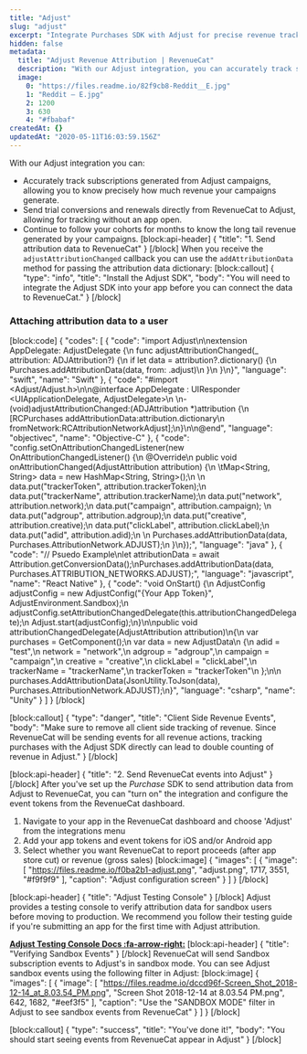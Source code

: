 ```yaml
---
title: "Adjust"
slug: "adjust"
excerpt: "Integrate Purchases SDK with Adjust for precise revenue tracking"
hidden: false
metadata: 
  title: "Adjust Revenue Attribution | RevenueCat"
  description: "With our Adjust integration, you can accurately track subscriptions generated from Adjust campaigns, allowing you to know precisely how much revenue your campaigns generate. And more!"
  image: 
    0: "https://files.readme.io/82f9cb8-Reddit__E.jpg"
    1: "Reddit – E.jpg"
    2: 1200
    3: 630
    4: "#fbabaf"
createdAt: {}
updatedAt: "2020-05-11T16:03:59.156Z"
---
```

With our Adjust integration you can:
* Accurately track subscriptions generated from Adjust campaigns, allowing you to know precisely how much revenue your campaigns generate.
* Send trial conversions and renewals directly from RevenueCat to Adjust, allowing for tracking without an app open.
* Continue to follow your cohorts for months to know the long tail revenue generated by your campaigns.
[block:api-header]
{
  "title": "1. Send attribution data to RevenueCat"
}
[/block]
When you receive the `adjustAttributionChanged` callback you can use the `addAttributionData` method for passing the attribution data dictionary:
[block:callout]
{
  "type": "info",
  "title": "Install the Adjust SDK",
  "body": "You will need to integrate the Adjust SDK into your app before you can connect the data to RevenueCat."
}
[/block]
### Attaching attribution data to a user
[block:code]
{
  "codes": [
    {
      "code": "import Adjust\n\nextension AppDelegate: AdjustDelegate {\n    func adjustAttributionChanged(_ attribution: ADJAttribution?) {\n        if let data = attribution?.dictionary() {\n            Purchases.addAttributionData(data, from: .adjust)\n        }\n    }\n}",
      "language": "swift",
      "name": "Swift"
    },
    {
      "code": "#import <Adjust/Adjust.h>\n\n@interface AppDelegate : UIResponder <UIApplicationDelegate, AdjustDelegate>\n  \n- (void)adjustAttributionChanged:(ADJAttribution *)attribution {\n  [RCPurchases addAttributionData:attribution.dictionary\n                         fromNetwork:RCAttributionNetworkAdjust];\n}\n\n@end",
      "language": "objectivec",
      "name": "Objective-C"
    },
    {
      "code": "config.setOnAttributionChangedListener(new OnAttributionChangedListener() {\n    @Override\n    public void onAttributionChanged(AdjustAttribution attribution) {\n    \tMap<String, String> data = new HashMap<String, String>();\n      \n      data.put(\"trackerToken\", attribution.trackerToken);\n      data.put(\"trackerName\", attribution.trackerName);\n      data.put(\"network\", attribution.network);\n      data.put(\"campaign\", attribution.campaign);      \n      data.put(\"adgroup\", attribution.adgroup);\n      data.put(\"creative\", attribution.creative);\n      data.put(\"clickLabel\", attribution.clickLabel);\n      data.put(\"adid\", attribution.adid);\n      \n      Purchases.addAttributionData(data, Purchases.AttributionNetwork.ADJUST);\n    }\n});",
      "language": "java"
    },
    {
      "code": "// Psuedo Example\nlet attributionData = await Attribution.getConversionData();\nPurchases.addAttributionData(data, Purchases.ATTRIBUTION_NETWORKS.ADJUST);",
      "language": "javascript",
      "name": "React Native"
    },
    {
      "code": "void OnStart() {\n  AdjustConfig adjustConfig = new AdjustConfig(\"{Your App Token}\", AdjustEnvironment.Sandbox);\n  adjustConfig.setAttributionChangedDelegate(this.attributionChangedDelegate);\n  Adjust.start(adjustConfig);\n}\n\npublic void attributionChangedDelegate(AdjustAttribution attribution)\n{\n  var purchases = GetComponent<Purchases>();\n  var data = new AdjustData\n  {\n      adid = \"test\",\n      network = \"network\",\n      adgroup = \"adgroup\",\n      campaign = \"campaign\",\n      creative = \"creative\",\n      clickLabel = \"clickLabel\",\n      trackerName = \"trackerName\",\n      trackerToken = \"trackerToken\"\n  };\n\n  purchases.AddAttributionData(JsonUtility.ToJson(data), Purchases.AttributionNetwork.ADJUST);\n}",
      "language": "csharp",
      "name": "Unity"
    }
  ]
}
[/block]

[block:callout]
{
  "type": "danger",
  "title": "Client Side Revenue Events",
  "body": "Make sure to remove all client side tracking of revenue. Since RevenueCat will be sending events for all revenue actions, tracking purchases with the Adjust SDK directly can lead to double counting of revenue in Adjust."
}
[/block]

[block:api-header]
{
  "title": "2. Send RevenueCat events into Adjust"
}
[/block]
After you've set up the *Purchase* SDK to send attribution data from Adjust to RevenueCat, you can "turn on" the integration and configure the event tokens from the RevenueCat dashboard.

1. Navigate to your app in the RevenueCat dashboard and choose 'Adjust' from the integrations menu
2. Add your app tokens and event tokens for iOS and/or Android app
3. Select whether you want RevenueCat to report proceeds (after app store cut) or revenue (gross sales)
[block:image]
{
  "images": [
    {
      "image": [
        "https://files.readme.io/f0ba2b1-adjust.png",
        "adjust.png",
        1717,
        3551,
        "#f9f9f9"
      ],
      "caption": "Adjust configuration screen"
    }
  ]
}
[/block]

[block:api-header]
{
  "title": "Adjust Testing Console"
}
[/block]
Adjust provides a testing console to verify attribution data for sandbox users before moving to production. We recommend you follow their testing guide if you're submitting an app for the first time with Adjust attribution.

**[Adjust Testing Console Docs :fa-arrow-right:](https://docs.adjust.com/en/testing-console/)**
[block:api-header]
{
  "title": "Verifying Sandbox Events"
}
[/block]
RevenueCat will send Sandbox subscription events to Adjust's in sandbox mode. You can see Adjust sandbox events using the following filter in Adjust:
[block:image]
{
  "images": [
    {
      "image": [
        "https://files.readme.io/dccd96f-Screen_Shot_2018-12-14_at_8.03.54_PM.png",
        "Screen Shot 2018-12-14 at 8.03.54 PM.png",
        642,
        1682,
        "#eef3f5"
      ],
      "caption": "Use the \"SANDBOX MODE\" filter in Adjust to see sandbox events from RevenueCat"
    }
  ]
}
[/block]

[block:callout]
{
  "type": "success",
  "title": "You've done it!",
  "body": "You should start seeing events from RevenueCat appear in Adjust"
}
[/block]